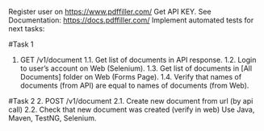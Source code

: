 
Register user on https://www.pdffiller.com/
Get API KEY. See Documentation: https://docs.pdffiller.com/
Implement automated tests for next tasks:

#Task 1
1. GET /v1/document
1.1. Get list of documents in API response.
1.2. Login to user’s account on Web (Selenium).
1.3. Get list of documents in [All Documents] folder on Web (Forms Page).
1.4. Verify that names of documents (from API) are equal to names of documents (from Web).

#Task 2
2. POST /v1/document
2.1. Create new document from url (by api call)
2.2. Check that new document was created (verify in web)
Use Java, Maven, TestNG, Selenium.
